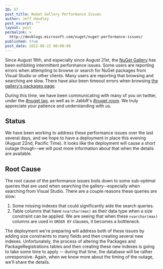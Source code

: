```yaml
---
ID: 57
post_title: NuGet Gallery Performance Issues
author: Jeff Handley
post_excerpt: ""
layout: post
permalink: >
  http://devblogs.microsoft.com/nuget/nuget-performance-issues/
published: true
post_date: 2012-08-22 00:00:00
---
```

Since August 16th, and especially since August 21st, the [NuGet Gallery][1] has been exhbiting intermittent performance issues. Some users are reporting errors when attempting to browse or search for NuGet packages from Visual Studio or other clients. Many users are reporting that browsing and searching are slow. There have also been timeout errors when browsing [the gallery's packages page][2].

During this time, we have been communicating with many of you on twitter, under the [#nuget tag][3], as well as in JabbR's [#nuget room][4]. We truly appreciate your patience and understanding with us.

## Status

We have been working to address these performance issues over the last several days, and we hope to have a deployment in place this evening (August 22nd, Pacific Time). It looks like the deployment will cause a short outage though--we will post more information about that when the details are available.

## Root Cause

The root cause of the performance issues boils down to some sub-optimal queries that are used when searching the gallery--especially when searching from Visual Studio. There are a couple reasons these queries are slow:

1.  Some missing indexes that could significantly aide the search queries.
2.  Table columns that have `nvarchar(max)` as their data type when a size constraint can be applied. We are seeing that when these `nvarchar(max)` columns are used in `ORDER BY` clauses, it becomes a bottleneck.

The deployment we're preparing will address both of these issues by adding size constraints to many fields and then creating several new indexes. Unfortunately, the process of altering the Packages and PackageRegistrations tables and then creating these new indexes is going to take some time to apply -- during that time, the database will be rather unresponsive. Again, when we know more about the timing of the outage, we'll share the details.

 [1]: http://nuget.org
 [2]: http://nuget.org/packages
 [3]: https://twitter.com/#!/search/%23nuget
 [4]: http://jabbr.net/#/rooms/nuget